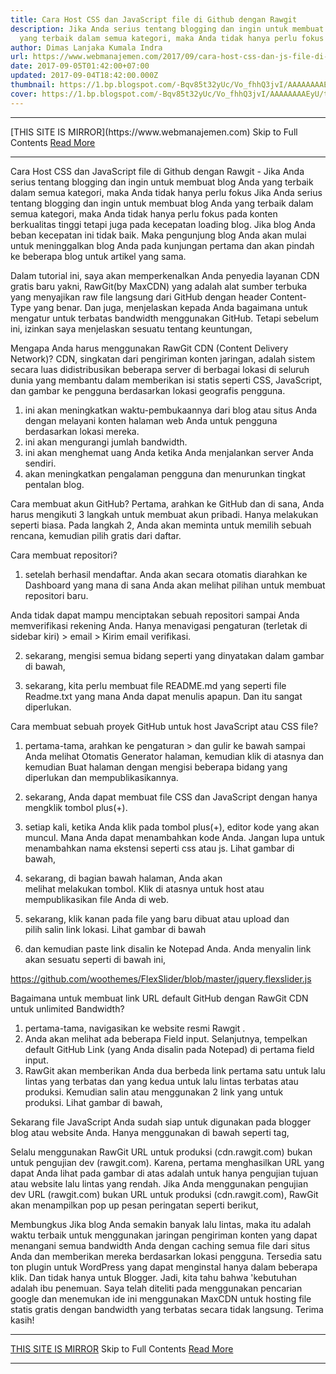 ```yaml
---
title: Cara Host CSS dan JavaScript file di Github dengan Rawgit
description: Jika Anda serius tentang blogging dan ingin untuk membuat blog Anda
  yang terbaik dalam semua kategori, maka Anda tidak hanya perlu fokus
author: Dimas Lanjaka Kumala Indra
url: https://www.webmanajemen.com/2017/09/cara-host-css-dan-js-file-di-github-dan-rawgit.html
date: 2017-09-05T01:42:00+07:00
updated: 2017-09-04T18:42:00.000Z
thumbnail: https://1.bp.blogspot.com/-Bqv85t32yUc/Vo_fhhQ3jvI/AAAAAAAAEyU/tQUONmtG1tE/s640/why%2Byou%2Bshould%2BCDN%2Bfor%2Bblogger.png
cover: https://1.bp.blogspot.com/-Bqv85t32yUc/Vo_fhhQ3jvI/AAAAAAAAEyU/tQUONmtG1tE/s640/why%2Byou%2Bshould%2BCDN%2Bfor%2Bblogger.png
---
```


<hr/> [THIS SITE IS MIRROR](https://www.webmanajemen.com) Skip to Full Contents <a href="https://www.webmanajemen.com/2017/09/cara-host-css-dan-js-file-di-github-dan-rawgit.html" rel="follow" class="button" id="read-more">Read More</a> <hr/> Cara Host CSS dan JavaScript file di Github dengan Rawgit - Jika Anda serius tentang blogging dan ingin untuk membuat blog Anda yang terbaik dalam semua kategori, maka Anda tidak hanya perlu fokus Jika Anda serius tentang blogging dan ingin untuk membuat blog Anda yang terbaik dalam semua kategori, maka Anda tidak hanya perlu fokus pada konten berkualitas tinggi tetapi juga pada kecepatan loading blog. Jika blog Anda beban kecepatan ini tidak baik. Maka pengunjung blog Anda akan mulai untuk meninggalkan blog Anda pada kunjungan pertama dan akan pindah ke beberapa blog untuk artikel yang sama.

Dalam tutorial ini, saya akan memperkenalkan Anda penyedia layanan CDN gratis baru yakni, RawGit(by MaxCDN) yang adalah alat sumber terbuka yang menyajikan raw file langsung dari GitHub dengan header Content-Type yang benar. Dan juga, menjelaskan kepada Anda bagaimana untuk mengatur untuk terbatas bandwidth menggunakan GitHub. Tetapi sebelum ini, izinkan saya menjelaskan sesuatu tentang keuntungan,

Mengapa Anda harus menggunakan RawGit CDN (Content Delivery Network)?
CDN, singkatan dari pengiriman konten jaringan, adalah sistem secara luas didistribusikan beberapa server di berbagai lokasi di seluruh dunia yang membantu dalam memberikan isi statis seperti CSS, JavaScript, dan gambar ke pengguna berdasarkan lokasi geografis pengguna.



1. ini akan meningkatkan waktu-pembukaannya dari blog atau situs Anda dengan melayani konten halaman web Anda untuk pengguna berdasarkan lokasi mereka.
2. ini akan mengurangi jumlah bandwidth.
3. ini akan menghemat uang Anda ketika Anda menjalankan server Anda sendiri.
4. akan meningkatkan pengalaman pengguna dan menurunkan tingkat pentalan blog.

Cara membuat akun GitHub?
Pertama, arahkan ke GitHub dan di sana, Anda harus mengikuti 3 langkah untuk membuat akun pribadi. Hanya melakukan seperti biasa. Pada langkah 2, Anda akan meminta untuk memilih sebuah rencana, kemudian pilih gratis dari daftar.


Cara membuat repositori?
1. setelah berhasil mendaftar. Anda akan secara otomatis diarahkan ke Dashboard yang mana di sana Anda akan melihat pilihan untuk membuat repositori baru.


Anda tidak dapat mampu menciptakan sebuah repositori sampai Anda memverifikasi rekening Anda. Hanya menavigasi pengaturan (terletak di sidebar kiri) > email > Kirim email verifikasi.


2. sekarang, mengisi semua bidang seperti yang dinyatakan dalam gambar di bawah,

3. sekarang, kita perlu membuat file README.md yang seperti file Readme.txt yang mana Anda dapat menulis apapun. Dan itu sangat diperlukan.




Cara membuat sebuah proyek GitHub untuk host JavaScript atau CSS file?
1. pertama-tama, arahkan ke pengaturan > dan gulir ke bawah sampai Anda melihat Otomatis Generator halaman, kemudian klik di atasnya dan kemudian Buat halaman dengan mengisi beberapa bidang yang diperlukan dan mempublikasikannya.
2. sekarang, Anda dapat membuat file CSS dan JavaScript dengan hanya mengklik tombol plus(+).


3. setiap kali, ketika Anda klik pada tombol plus(+), editor kode yang akan muncul. Mana Anda dapat menambahkan kode Anda. Jangan lupa untuk menambahkan nama ekstensi seperti css atau js. Lihat gambar di bawah,

4. sekarang, di bagian bawah halaman, Anda akan melihat melakukan tombol. Klik di atasnya untuk host atau mempublikasikan file Anda di web.
5. sekarang, klik kanan pada file yang baru dibuat atau upload dan pilih salin link lokasi. Lihat gambar di bawah

6. dan kemudian paste link disalin ke Notepad Anda. Anda menyalin link akan sesuatu seperti di bawah ini,

https://github.com/woothemes/FlexSlider/blob/master/jquery.flexslider.js

Bagaimana untuk membuat link URL default GitHub dengan RawGit CDN untuk unlimited Bandwidth?
1. pertama-tama, navigasikan ke website resmi Rawgit .
2. Anda akan melihat ada beberapa Field input. Selanjutnya, tempelkan default GitHub Link (yang Anda disalin pada Notepad) di pertama field input.
3. RawGit akan memberikan Anda dua berbeda link pertama satu untuk lalu lintas yang terbatas dan yang kedua untuk lalu lintas terbatas atau produksi. Kemudian salin atau menggunakan 2 link yang untuk produksi. Lihat gambar di bawah,

Sekarang file JavaScript Anda sudah siap untuk digunakan pada blogger blog atau website Anda. Hanya menggunakan di bawah seperti tag,

 <script src="cdn.rawgit.com...........js" type="text/javascript"></script>

Selalu menggunakan RawGit URL untuk produksi (cdn.rawgit.com) bukan untuk pengujian dev (rawgit.com). Karena, pertama menghasilkan URL yang dapat Anda lihat pada gambar di atas adalah untuk hanya pengujian tujuan atau website lalu lintas yang rendah.
Jika Anda menggunakan pengujian dev URL (rawgit.com) bukan URL untuk produksi (cdn.rawgit.com), RawGit akan menampilkan pop up pesan peringatan seperti berikut,


Membungkus
Jika blog Anda semakin banyak lalu lintas, maka itu adalah waktu terbaik untuk menggunakan jaringan pengiriman konten yang dapat menangani semua bandwidth Anda dengan caching semua file dari situs Anda dan memberikan mereka berdasarkan lokasi pengguna.
Tersedia satu ton plugin untuk WordPress yang dapat menginstal hanya dalam beberapa klik. Dan tidak hanya untuk Blogger. Jadi, kita tahu bahwa 'kebutuhan adalah ibu penemuan. Saya telah diteliti pada menggunakan pencarian google dan menemukan ide ini menggunakan MaxCDN untuk hosting file statis gratis dengan bandwidth yang terbatas secara tidak langsung.
Terima kasih! <hr/> [THIS SITE IS MIRROR](https://www.webmanajemen.com) Skip to Full Contents <a href="https://www.webmanajemen.com/2017/09/cara-host-css-dan-js-file-di-github-dan-rawgit.html" rel="follow" class="button" id="read-more">Read More</a> <hr/>